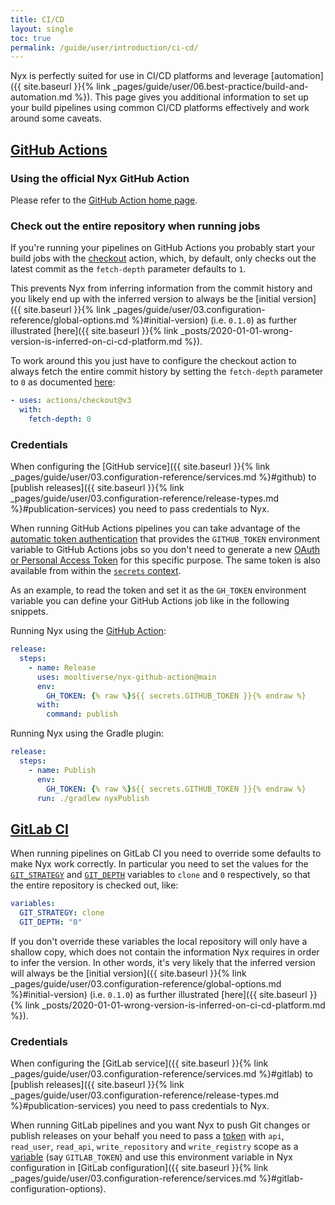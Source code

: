 ```yaml
---
title: CI/CD
layout: single
toc: true
permalink: /guide/user/introduction/ci-cd/
---
```


Nyx is perfectly suited for use in CI/CD platforms and leverage [automation]({{ site.baseurl }}{% link _pages/guide/user/06.best-practice/build-and-automation.md %}). This page gives you additional information to set up your build pipelines using common CI/CD platforms effectively and work around some caveats.

## [GitHub Actions](https://docs.github.com/en/actions)

### Using the official Nyx GitHub Action

Please refer to the [GitHub Action home page](https://github.com/mooltiverse/nyx-github-action).

### Check out the entire repository when running jobs

If you're running your pipelines on GitHub Actions you probably start your build jobs with the [checkout](https://github.com/actions/checkout) action, which, by default, only checks out the latest commit as the `fetch-depth` parameter defaults to `1`.

This prevents Nyx from inferring information from the commit history and you likely end up with the inferred version to always be the [initial version]({{ site.baseurl }}{% link _pages/guide/user/03.configuration-reference/global-options.md %}#initial-version) (i.e. `0.1.0`) as further illustrated [here]({{ site.baseurl }}{% link _posts/2020-01-01-wrong-version-is-inferred-on-ci-cd-platform.md %}).

To work around this you just have to configure the checkout action to always fetch the entire commit history by setting the `fetch-depth` parameter to `0` as documented [here](https://github.com/actions/checkout#Fetch-all-history-for-all-tags-and-branches):

```yaml
- uses: actions/checkout@v3
  with:
    fetch-depth: 0
```

### Credentials

When configuring the [GitHub service]({{ site.baseurl }}{% link _pages/guide/user/03.configuration-reference/services.md %}#github) to [publish releases]({{ site.baseurl }}{% link _pages/guide/user/03.configuration-reference/release-types.md %}#publication-services) you need to pass credentials to Nyx.

When running GitHub Actions pipelines you can take advantage of the [automatic token authentication](https://docs.github.com/en/actions/security-guides/automatic-token-authentication) that provides the `GITHUB_TOKEN` environment variable to GitHub Actions jobs so you don't need to generate a new [OAuth or Personal Access Token](https://docs.github.com/en/authentication/keeping-your-account-and-data-secure/creating-a-personal-access-token) for this specific purpose. The same token is also available from within the [`secrets` context](https://docs.github.com/en/actions/learn-github-actions/contexts#github-context).

As an example, to read the token and set it as the `GH_TOKEN` environment variable you can define your GitHub Actions job like in the following snippets.

Running Nyx using the [GitHub Action](https://github.com/mooltiverse/nyx-github-action#usage):

```yaml
release:
  steps:
    - name: Release
      uses: mooltiverse/nyx-github-action@main
      env:
        GH_TOKEN: {% raw %}${{ secrets.GITHUB_TOKEN }}{% endraw %}
      with:
        command: publish
```

Running Nyx using the Gradle plugin:

```yaml
release:
  steps:
    - name: Publish
      env:
        GH_TOKEN: {% raw %}${{ secrets.GITHUB_TOKEN }}{% endraw %}
      run: ./gradlew nyxPublish
```

## [GitLab CI](https://docs.gitlab.com/ee/ci/)

When running pipelines on GitLab CI you need to override some defaults to make Nyx work correctly. In particular you need to set the values for the [`GIT_STRATEGY`](https://docs.gitlab.com/ee/ci/runners/configure_runners.html#git-strategy) and [`GIT_DEPTH`](https://docs.gitlab.com/ee/ci/runners/configure_runners.html#shallow-cloning) variables to `clone` and `0` respectively,  so that the entire repository is checked out, like:

```yaml
variables:
  GIT_STRATEGY: clone
  GIT_DEPTH: "0"
```

If you don't override these variables the local repository will only have a shallow copy, which does not contain the information Nyx requires in order to infer the version. In other words, it's very likely that the inferred version will always be the [initial version]({{ site.baseurl }}{% link _pages/guide/user/03.configuration-reference/global-options.md %}#initial-version) (i.e. `0.1.0`) as further illustrated [here]({{ site.baseurl }}{% link _posts/2020-01-01-wrong-version-is-inferred-on-ci-cd-platform.md %}).

### Credentials

When configuring the [GitLab service]({{ site.baseurl }}{% link _pages/guide/user/03.configuration-reference/services.md %}#gitlab) to [publish releases]({{ site.baseurl }}{% link _pages/guide/user/03.configuration-reference/release-types.md %}#publication-services) you need to pass credentials to Nyx.

When running GitLab pipelines and you want Nyx to push Git changes or publish releases on your behalf you need to pass a [token](https://docs.gitlab.com/ee/user/profile/personal_access_tokens.html) with `api`, `read_user`, `read_api`, `write_repository` and `write_registry` scope as a [variable](https://docs.gitlab.com/ee/ci/variables/) (say `GITLAB_TOKEN`) and use this environment variable in Nyx configuration in [GitLab configuration]({{ site.baseurl }}{% link _pages/guide/user/03.configuration-reference/services.md %}#gitlab-configuration-options).
